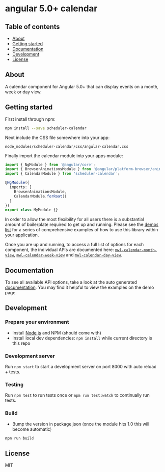 # angular 5.0+ calendar

## Table of contents

- [About](#about)
- [Getting started](#getting-started)
- [Documentation](#documentation)
- [Development](#development)
- [License](#license)

## About

A calendar component for Angular 5.0+ that can display events on a month, week or day view.

## Getting started

First install through npm:

```bash
npm install --save scheduler-calendar
```

Next include the CSS file somewhere into your app:

```
node_modules/scheduler-calendar/css/angular-calendar.css
```

Finally import the calendar module into your apps module:

```typescript
import { NgModule } from '@angular/core';
import { BrowserAnimationsModule } from '@angular/platform-browser/animations';
import { CalendarModule } from 'scheduler-calendar';

@NgModule({
  imports: [
    BrowserAnimationsModule,
    CalendarModule.forRoot()
  ]
})
export class MyModule {}
```

In order to allow the most flexibility for all users there is a substantial amount of boilerplate required to get up and running. Please see the [demos list](https://mattlewis92.github.io/angular-calendar/) for a series of comprehensive examples of how to use this library within your application. 

Once you are up and running, to access a full list of options for each component, the individual APIs are documented here: [`mwl-calendar-month-view`](https://mattlewis92.github.io/angular-calendar/docs/components/CalendarMonthViewComponent.html), [`mwl-calendar-week-view`](https://mattlewis92.github.io/angular-calendar/docs/components/CalendarWeekViewComponent.html) and [`mwl-calendar-day-view`](https://mattlewis92.github.io/angular-calendar/docs/components/CalendarDayViewComponent.html).


## Documentation

To see all available API options, take a look at the auto generated [documentation](https://mattlewis92.github.io/angular-calendar/docs/). You may find it helpful to view the examples on the demo page.

## Development

### Prepare your environment

* Install [Node.js](http://nodejs.org/) and NPM (should come with)
* Install local dev dependencies: `npm install` while current directory is this repo

### Development server

Run `npm start` to start a development server on port 8000 with auto reload + tests.

### Testing

Run `npm test` to run tests once or `npm run test:watch` to continually run tests.

### Build

* Bump the version in package.json (once the module hits 1.0 this will become automatic)

```bash
npm run build
```

## License

MIT